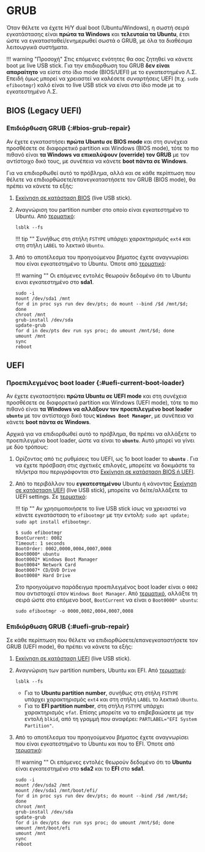 # GRUB

Όταν θέλετε να έχετε Η/Υ dual boot (Ubuntu/Windows), η σωστή σειρά εγκατάστασης
είναι **πρώτα τα Windows** και **τελευταία τα Ubuntu**, έτσι ώστε να
εγκατασταθεί/ενημερωθεί σωστά ο GRUB, με όλα τα διαθέσιμα λειτουργικά
συστήματα.

!!! warning "Προσοχή"
    Στις επόμενες ενότητες θα σας ζητηθεί να κάνετε boot με live USB stick. Για
    την επιδιορθωση του GRUB **δεν είναι απαραίτητο** να είστε στο ίδιο mode
    (BIOS/UEFI) με το εγκατεστημένο Λ.Σ. Επειδή όμως μπορεί να χρειαστεί να
    καλέσετε συναρτήσεις UEFI (π.χ. `sudo efibootmgr`) καλό είναι το live USB
    stick να είναι στο ίδιο mode με το εγκατεστημένο Λ.Σ.

## BIOS (Legacy UEFI)

### Επιδιόρθωση GRUB {:#bios-grub-repair}

Αν έχετε εγκαταστήσει **πρώτα Ubuntu σε BIOS mode** και στη συνέχεια προσθέσετε
σε διαφορετικό partition και Windows (BIOS mode), τότε το πιο πιθανό είναι **τα
Windows να επικαλύψουν (override) τον GRUB** με τον αντίστοιχο δικό τους, με
συνέπεια να κάνετε **boot πάντα σε Windows**.

Για να επιδιορθωθεί αυτό το πρόβλημα, αλλά και σε κάθε περίπτωση που θέλετε να
επιδιορθώσετε/επανεγκαταστήσετε τον GRUB (BIOS mode), θα πρέπει να κάνετε τα
εξής:

1.  [Εκκίνηση σε κατάσταση BIOS](../bios-uefi-boot/) (live USB stick).

2.  Αναγνώριση του partition number στο οποίο είναι εγκατεστημένο το Ubuntu.
    Από [τερματικό](../../glossary/#terminal):

    ```shell
    lsblk --fs
    ```

    !!! tip ""
        Συνήθως στη στήλη `FSTYPE` υπάρχει χαρακτηρισμός `ext4` και στη στήλη
        `LABEL` το λεκτικό `Ubuntu`.

3.  Από το αποτέλεσμα του προηγούμενου βήματος έχετε αναγνωρίσει που είναι
    εγκατεστημένο το Ubuntu. Όποτε από
    [τερματικό](../../glossary/#terminal):

    !!! warning ""
        Οι επόμενες εντολές θεωρούν δεδομένο ότι το Ubuntu ειναι εγκατεστημένο
        στο **sda1**.

    ```shell
    sudo -i
	mount /dev/sda1 /mnt
	for d in proc sys run dev dev/pts; do mount --bind /$d /mnt/$d; done
	chroot /mnt
    grub-install /dev/sda
    update-grub
	for d in dev/pts dev run sys proc; do umount /mnt/$d; done
	umount /mnt
	sync
	reboot
    ```

## UEFI

### Προεπιλεγμένος boot loader {:#uefi-current-boot-loader}

Αν έχετε εγκαταστήσει **πρώτα Ubuntu σε UEFI mode** και στη συνέχεια προσθέσετε
σε διαφορετικό partition και Windows (UEFI mode), τότε το πιο πιθανό είναι **τα
Windows να αλλάξουν τον προεπιλεγμένο boot loader** **`ubuntu`** με τον
αντίστοιχο δικό τους **`Windows Boot Manager`**, με συνέπεια να κάνετε **boot
πάντα σε Windows**.

Αρχικά για να επιδιορθωθεί αυτό το πρόβλημα, θα πρέπει να αλλάξετε το
προεπιλεγμένο boot loader, ώστε να είναι το **`ubuntu`**. Αυτό μπορεί να γίνει
με δύο τρόπους:

1.  Ορίζοντας από τις ρυθμίσεις του UEFI, ως 1ο boot loader το **`ubuntu`** .
    Για να έχετε πρόσβαση στις σχετικές επιλογές, μπορείτε να δοκιμάστε τα
    πλήκτρα που περιγράφονται στο [Εκκίνηση σε κατάσταση BIOS ή
    UEFI](../bios-uefi-boot/).

2.  Από το περιβάλλον του **εγκατεστημένου** Ubuntu ή κάνοντας [Εκκίνηση σε
    κατάσταση UEFI](../bios-uefi-boot/) (live USB stick), μπορείτε να
    δείτε/αλλάξετε τα UEFI settings. Σε [τερματικό](../../glossary/#terminal):

    !!! tip ""
        Αν χρησιμοποιήσετε το live USB stick ίσως να χρειαστεί να κάνετε
        εγκατάσταση το `efibootmgr` με την εντολή: `sudo apt update; sudo apt
        install efibootmgr`.

    ```shell-session
    $ sudo efibootmgr
	BootCurrent: 0002
	Timeout: 1 seconds
	BootOrder: 0002,0000,0004,0007,0008
	Boot0000* ubuntu
	Boot0002* Windows Boot Manager
	Boot0004* Network Card
	Boot0007* CD/DVD Drive
	Boot0008* Hard Drive
    ```

    Στο προηγούμενο παράδειγμα προεπιλεγμένος boot loader είναι ο `0002` που αντιστοιχεί στον `Windows Boot Manager`. Από [τερματικό](../../glossary/#terminal), αλλάξτε τη σειρά ώστε στο επόμενο boot, `BootCurrent` να είναι ο `Boot0000* ubuntu`:

    ```shell
    sudo efibootmgr -o 0000,0002,0004,0007,0008
    ```

### Επιδιόρθωση GRUB {:#uefi-grub-repair}

Σε κάθε περίπτωση που θέλετε να επιδιορθώσετε/επανεγκαταστήσετε τον GRUB (UEFI
mode), θα πρέπει να κάνετε τα εξής:

1.  [Εκκίνηση σε κατάσταση UEFI](../bios-uefi-boot/) (live USB stick).

2.  Αναγνώριση των partition numbers, Ubuntu και EFI. Από
    [τερματικό](../../glossary/#terminal):

    ```shell
    lsblk --fs
    ```

    -   Για το **Ubuntu partition number**, συνήθως στη στήλη `FSTYPE` υπάρχει
        χαρακτηρισμός `ext4` και στη στήλη `LABEL` το λεκτικό `Ubuntu`.
    -   Για το **EFI partition number**, στη στήλη `FSTYPE` υπάρχει
        χαρακτηρισμός `vfat`. Επίσης μπορείτε να το επιβεβαιώσετε με την εντολή
        `blkid`, από τη γραμμή που αναφέρει: `PARTLABEL="EFI System
        Partition"`.

3.  Από το αποτέλεσμα του προηγούμενου βήματος έχετε αναγνωρίσει που είναι
    εγκατεστημένο το Ubuntu και που το EFI. Όποτε από
    [τερματικό](../../glossary/#terminal):

    !!! warning ""
        Οι επόμενες εντολές θεωρούν δεδομένο ότι το **Ubuntu** είναι
        εγκατεστημένο στο **sda2** και το **EFI**  στο **sda1**.

    ```shell
    sudo -i
	mount /dev/sda2 /mnt
    mount /dev/sda1 /mnt/boot/efi/
	for d in proc sys run dev dev/pts; do mount --bind /$d /mnt/$d; done
	chroot /mnt
    grub-install /dev/sda
    update-grub
	for d in dev/pts dev run sys proc; do umount /mnt/$d; done
	umount /mnt/boot/efi
    umount /mnt
	sync
	reboot
    ```
